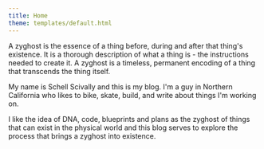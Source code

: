 ```yaml
---
title: Home
theme: templates/default.html
---
```


A zyghost is the essence of a thing before, during and after that thing\'s
existence. It is a thorough description of what a thing is - the
instructions needed to create it. A zyghost is a timeless, permanent
encoding of a thing that transcends the thing itself.

My name is Schell Scivally and this is my blog. I\'m a guy in Northern
California who likes to bike, skate, build, and write about things I\'m working
on.

I like the idea of DNA, code, blueprints and plans as the zyghost of things that
can exist in the physical world and this blog serves to explore the process
that brings a zyghost into existence.
